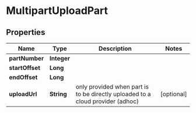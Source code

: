 

# MultipartUploadPart


## Properties

| Name | Type | Description | Notes |
|------------ | ------------- | ------------- | -------------|
|**partNumber** | **Integer** |  |  |
|**startOffset** | **Long** |  |  |
|**endOffset** | **Long** |  |  |
|**uploadUrl** | **String** | only provided when part is to be directly uploaded to a cloud provider (adhoc) |  [optional] |



